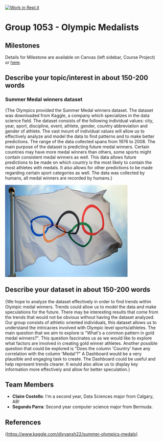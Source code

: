 [![Work in Repl.it](https://classroom.github.com/assets/work-in-replit-14baed9a392b3a25080506f3b7b6d57f295ec2978f6f33ec97e36a161684cbe9.svg)](https://classroom.github.com/online_ide?assignment_repo_id=369173&assignment_repo_type=GroupAssignmentRepo)

# Group 1053 - Olympic Medalists 

## Milestones

Details for Milestone are available on Canvas (left sidebar, Course Project) or [here](https://firas.moosvi.com/courses/data301/project/milestone01.html).

## Describe your topic/interest in about 150-200 words
### Summer Medal winners dataset
{The Olympics provided the Summer Medal winners dataset. The dataset was downloaded from Kaggle, a company which specializes in the data science field. The dataset consists of the following individual values: city, year, sport, discipline, event, athlete, gender, country abbreviation and gender of athlete. The vast mount of individual values will allow us to effectively analyze and model the data to find patterns and to make better predictions. The range of the data collected spans from 1976 to 2008. The main purpose of the dataset is predicting future medal winners. Certain countries may have more medal winners than others, some sports might contain consistent medal winners as well. This data allows future predictions to be made on which country is the most likely to contain the most athletes with medals. It also allows for other predictions to be made regarding certain sport categories as well. The data was collected by humans, all medal winners are recorded by humans.}

<img src="images/olympic-flag.jpeg" width ="400" height=300 align="center"/>

## Describe your dataset in about 150-200 words

{We hope to analyze the dataset effectively in order to find trends within Olympic medal winners. Trends could allow us to model the data and make speculations for the future. There may be interesting results that come from the trends that would not be obvious without having the dataset analyzed. Our group consists of athletic oriented individuals, this dataset allows us to understand the intricacies involved with Olympic level sports/athletes. The main question that we aim to explore is "What's a common pattern in gold medal winners?". This question fascinates us as we would like to explore what factors are involved in creating gold winner athletes. Another possible question that could be explored is "Does the column 'Country' have any correlation with the column 'Medal'?" A Dashboard would be a very plausible and engaging task to create. The Dashboard could be useful and help represent trends clearer. It would also allow us to display key information more effectively and allow for better speculation.}

## Team Members

- **Claire Costello**: I'm a second year, Data Sciences major from Calgary, AB!
- **Segundo Parra**: Second year computer science major from Bermuda.

## References

{https://www.kaggle.com/divyansh22/summer-olympics-medals}

